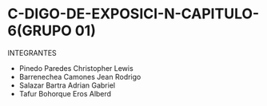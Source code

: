 # C-DIGO-DE-EXPOSICI-N-CAPITULO-6(GRUPO 01)
INTEGRANTES
- Pinedo Paredes Christopher Lewis
- Barrenechea Camones Jean Rodrigo
- Salazar Bartra Adrian Gabriel
- Tafur Bohorque Eros Alberd
